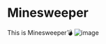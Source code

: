 # Minesweeper
This is Minesweeper💣
![image](https://user-images.githubusercontent.com/89912205/174653392-17bd75ad-19f5-41bc-b166-719fa6ec783a.png)
